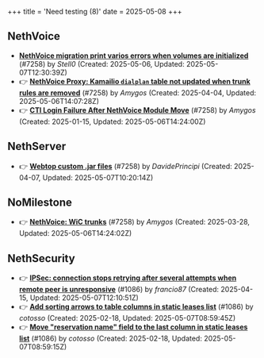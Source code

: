 +++
title = 'Need testing (8)'
date = 2025-05-08
+++

## NethVoice
- **[NethVoice migration print varios errors when volumes are initialized](https://github.com/NethServer/dev/issues/7441)** (#7258) by *Stell0* (Created: 2025-05-06, Updated: 2025-05-07T12:30:39Z)
- :point_right: **[NethVoice Proxy: Kamailio `dialplan` table not updated when trunk rules are removed](https://github.com/NethServer/dev/issues/7379)** (#7258) by *Amygos* (Created: 2025-04-04, Updated: 2025-05-06T14:07:28Z)
- :point_right: **[CTI Login Failure After NethVoice Module Move](https://github.com/NethServer/dev/issues/7258)** (#7258) by *Amygos* (Created: 2025-01-15, Updated: 2025-05-06T14:24:00Z)

## NethServer
- :point_right: **[Webtop custom .jar files](https://github.com/NethServer/dev/issues/7381)** (#7258) by *DavidePrincipi* (Created: 2025-04-07, Updated: 2025-05-07T10:20:14Z)

## NoMilestone
- :point_right: **[NethVoice: WiC trunks](https://github.com/NethServer/dev/issues/7370)** (#7258) by *Amygos* (Created: 2025-03-28, Updated: 2025-05-06T14:24:02Z)

## NethSecurity
- :point_right: **[IPSec: connection stops retrying after several attempts when remote peer is unresponsive](https://github.com/NethServer/nethsecurity/issues/1179)** (#1086) by *francio87* (Created: 2025-04-15, Updated: 2025-05-07T12:10:51Z)
- :point_right: **[Add sorting arrows to table columns in static leases list](https://github.com/NethServer/nethsecurity/issues/1087)** (#1086) by *cotosso* (Created: 2025-02-18, Updated: 2025-05-07T08:59:45Z)
- :point_right: **[Move "reservation name" field to the last column in static leases list](https://github.com/NethServer/nethsecurity/issues/1086)** (#1086) by *cotosso* (Created: 2025-02-18, Updated: 2025-05-07T08:59:15Z)

